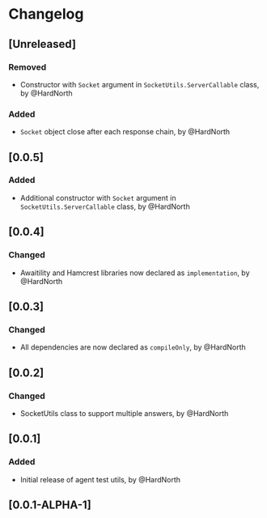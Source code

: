 # Changelog

## [Unreleased]
### Removed
- Constructor with `Socket` argument in `SocketUtils.ServerCallable` class, by @HardNorth
### Added
- `Socket` object close after each response chain, by @HardNorth

## [0.0.5]
### Added
- Additional constructor with `Socket` argument in `SocketUtils.ServerCallable` class, by @HardNorth

## [0.0.4]
### Changed
- Awaitility and Hamcrest libraries now declared as `implementation`, by @HardNorth

## [0.0.3]
### Changed
- All dependencies are now declared as `compileOnly`, by @HardNorth

## [0.0.2]
### Changed
- SocketUtils class to support multiple answers, by @HardNorth

## [0.0.1]
### Added
- Initial release of agent test utils, by @HardNorth

## [0.0.1-ALPHA-1]
